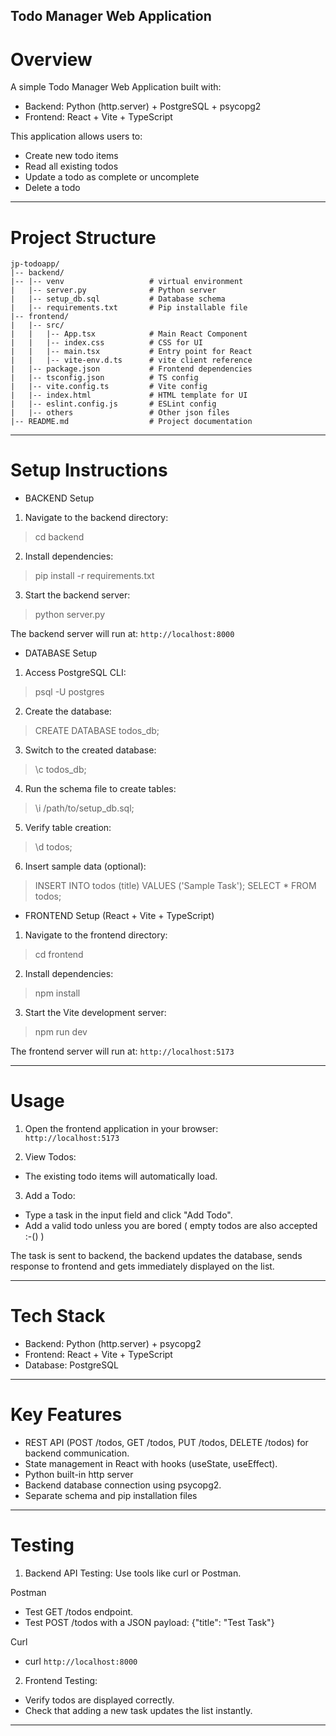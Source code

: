 ## Todo Manager Web Application ##

# Overview #

A simple Todo Manager Web Application built with:
- Backend: Python (http.server) + PostgreSQL + psycopg2  
- Frontend: React + Vite + TypeScript

This application allows users to:
- Create new todo items
- Read all existing todos
- Update a todo as complete or uncomplete
- Delete a todo

---------------------------------------------------------------------

# Project Structure #
```
jp-todoapp/
|-- backend/
|-- |-- venv                   # virtual environment 
|   |-- server.py              # Python server
|   |-- setup_db.sql           # Database schema
|   |-- requirements.txt       # Pip installable file
|-- frontend/
|   |-- src/
|   |   |-- App.tsx            # Main React Component
|   |   |-- index.css          # CSS for UI
|   |   |-- main.tsx           # Entry point for React
|   |   |-- vite-env.d.ts      # vite client reference
|   |-- package.json           # Frontend dependencies
|   |-- tsconfig.json          # TS config
|   |-- vite.config.ts         # Vite config
|   |-- index.html             # HTML template for UI
|   |-- eslint.config.js       # ESLint config
|   |-- others                 # Other json files
|-- README.md                  # Project documentation
```
---------------------------------------------------------------------

# Setup Instructions #

- BACKEND Setup

 1. Navigate to the backend directory:

  > cd backend

 2. Install dependencies:

  > pip install -r requirements.txt

 3. Start the backend server:

  > python server.py

 The backend server will run at: `http://localhost:8000`

- DATABASE Setup

 1. Access PostgreSQL CLI:

  > psql -U postgres

 2. Create the database:

  > CREATE DATABASE todos_db;

 3. Switch to the created database:

  > \c todos_db;

 4. Run the schema file to create tables:

  > \i /path/to/setup_db.sql;

 5. Verify table creation:

  > \d todos;

 6. Insert sample data (optional):

  > INSERT INTO todos (title) VALUES ('Sample Task');
    SELECT * FROM todos;

- FRONTEND Setup (React + Vite + TypeScript)

 1. Navigate to the frontend directory:

  > cd frontend

 2. Install dependencies:

  > npm install

 3. Start the Vite development server:

  > npm run dev

  The frontend server will run at: `http://localhost:5173`

---------------------------------------------------------------------

# Usage #

1. Open the frontend application in your browser:  
`http://localhost:5173`

2. View Todos:
 - The existing todo items will automatically load.

3. Add a Todo:
 - Type a task in the input field and click "Add Todo".
 - Add a valid todo unless you are bored ( empty todos are also accepted :-() )  

  The task is sent to backend, the backend updates the database, sends response to frontend and gets immediately displayed on the list.

---------------------------------------------------------------------

# Tech Stack #

- Backend: Python (http.server) + psycopg2
- Frontend: React + Vite + TypeScript
- Database: PostgreSQL

---------------------------------------------------------------------

# Key Features #

- REST API (POST /todos, GET /todos, PUT /todos, DELETE /todos) for backend communication.
- State management in React with hooks (useState, useEffect).
- Python built-in http server
- Backend database connection using psycopg2.
- Separate schema and pip installation files

---------------------------------------------------------------------

# Testing #

1. Backend API Testing: Use tools like curl or Postman.
 
 Postman
 - Test GET /todos endpoint.
 - Test POST /todos with a JSON payload: {"title": "Test Task"}
 
 Curl
 - curl `http://localhost:8000`

2. Frontend Testing:
 - Verify todos are displayed correctly.
 - Check that adding a new task updates the list instantly.

---------------------------------------------------------------------
